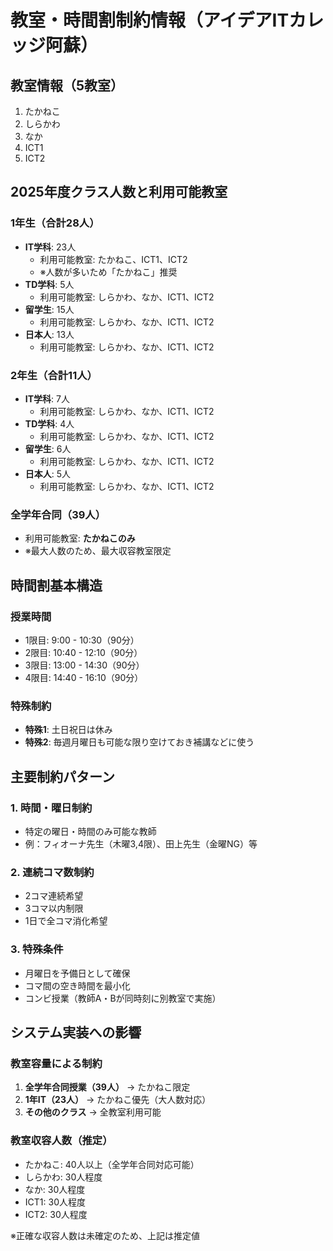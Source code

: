# 教室・時間割制約情報（アイデアITカレッジ阿蘇）

## 教室情報（5教室）
1. たかねこ
2. しらかわ  
3. なか
4. ICT1
5. ICT2

## 2025年度クラス人数と利用可能教室

### 1年生（合計28人）
- **IT学科**: 23人
  - 利用可能教室: たかねこ、ICT1、ICT2
  - ※人数が多いため「たかねこ」推奨
- **TD学科**: 5人
  - 利用可能教室: しらかわ、なか、ICT1、ICT2
- **留学生**: 15人
  - 利用可能教室: しらかわ、なか、ICT1、ICT2
- **日本人**: 13人
  - 利用可能教室: しらかわ、なか、ICT1、ICT2

### 2年生（合計11人）
- **IT学科**: 7人
  - 利用可能教室: しらかわ、なか、ICT1、ICT2
- **TD学科**: 4人
  - 利用可能教室: しらかわ、なか、ICT1、ICT2
- **留学生**: 6人
  - 利用可能教室: しらかわ、なか、ICT1、ICT2
- **日本人**: 5人
  - 利用可能教室: しらかわ、なか、ICT1、ICT2

### 全学年合同（39人）
- 利用可能教室: **たかねこのみ**
- ※最大人数のため、最大収容教室限定

## 時間割基本構造

### 授業時間
- 1限目: 9:00 - 10:30（90分）
- 2限目: 10:40 - 12:10（90分）
- 3限目: 13:00 - 14:30（90分）
- 4限目: 14:40 - 16:10（90分）

### 特殊制約
- **特殊1**: 土日祝日は休み
- **特殊2**: 毎週月曜日も可能な限り空けておき補講などに使う

## 主要制約パターン

### 1. 時間・曜日制約
- 特定の曜日・時間のみ可能な教師
- 例：フィオーナ先生（木曜3,4限）、田上先生（金曜NG）等

### 2. 連続コマ数制約
- 2コマ連続希望
- 3コマ以内制限
- 1日で全コマ消化希望

### 3. 特殊条件
- 月曜日を予備日として確保
- コマ間の空き時間を最小化
- コンビ授業（教師A・Bが同時刻に別教室で実施）

## システム実装への影響

### 教室容量による制約
1. **全学年合同授業（39人）** → たかねこ限定
2. **1年IT（23人）** → たかねこ優先（大人数対応）
3. **その他のクラス** → 全教室利用可能

### 教室収容人数（推定）
- たかねこ: 40人以上（全学年合同対応可能）
- しらかわ: 30人程度
- なか: 30人程度
- ICT1: 30人程度
- ICT2: 30人程度

※正確な収容人数は未確定のため、上記は推定値